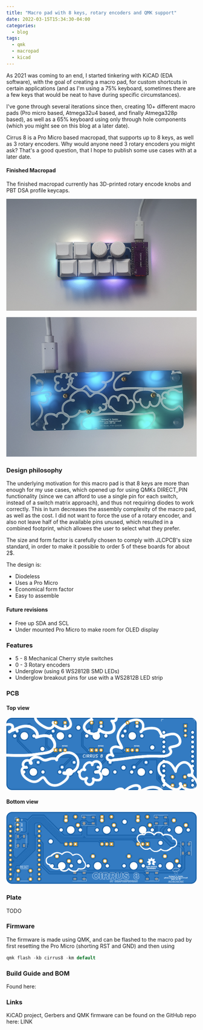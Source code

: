 ```yaml
---
title: "Macro pad with 8 keys, rotary encoders and QMK support"
date: 2022-03-15T15:34:30-04:00
categories:
  - blog
tags:
  - qmk
  - macropad
  - kicad
---
```


As 2021 was coming to an end, I started tinkering with KiCAD (EDA software), with the goal of creating a macro pad, for custom shortcuts in certain applications (and as I'm using a 75% keyboard, sometimes there are a few keys that would be neat to have during specific circumstances).

I've gone through several iterations since then, creating 10+ different macro pads (Pro micro based, Atmega32u4 based, and finally Atmega328p based), as well as a 65% keyboard using only through hole components (which you might see on this blog at a later date).

Cirrus 8 is a Pro Micro based macropad, that supports up to 8 keys, as well as 3 rotary encoders. Why would anyone need 3 rotary encoders you might ask? That's a good question, that I hope to publish some use cases with at a later date.

#### Finished Macropad
The finished macropad currently has 3D-printed rotary encode knobs and PBT DSA profile keycaps.

![plot](https://github.com/draforfrogan/portfolio-blog/raw/master/assets/images/irl_cirrus_front.png)


![plot](https://github.com/draforfrogan/portfolio-blog/raw/master/assets/images/irl_cirrus_back.png)



### Design philosophy
The underlying motivation for this macro pad is that 8 keys are more than enough for my use cases, which opened up for using QMKs DIRECT_PIN functionality (since we can afford to use a single pin for each switch, instead of a switch matrix approach), and thus not requiring diodes to work correctly. This in turn decreases the assembly complexity of the macro pad, as well as the cost. I did not want to force the use of a rotary encoder, and also not leave half of the available pins unused, which resulted in a combined footprint, which allowes the user to select what they prefer.

The size and form factor is carefully chosen to comply with JLCPCB's size standard, in order to make it possible to order 5 of these boards for about 2$.

The design is: 
* Diodeless
* Uses a Pro Micro
* Economical form factor 
* Easy to assemble

#### Future revisions
* Free up SDA and SCL
* Under mounted Pro Micro to make room for OLED display

### Features
* 5 - 8 Mechanical Cherry style switches
* 0 - 3 Rotary encoders
* Underglow (using 6 WS2812B SMD LEDs)
* Underglow breakout pins for use with a WS2812B LED strip

### PCB
#### Top view

![plot](https://github.com/draforfrogan/portfolio-blog/raw/master/assets/images/top.png)
#### Bottom view
![plot](https://github.com/draforfrogan/portfolio-blog/raw/master/assets/images/bottom.png "plot")

### Plate
TODO

### Firmware
The firmware is made using QMK, and can be flashed to the macro pad by first resetting the Pro Micro (shorting RST and GND) and then using

```c
qmk flash -kb cirrus8 -km default
```

### Build Guide and BOM

Found here: 

### Links
KiCAD project, Gerbers and QMK firmware can be found on the GitHub repo here: LINK
